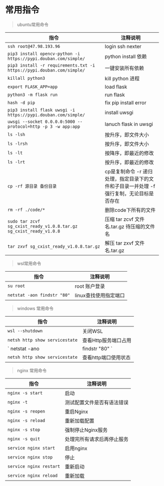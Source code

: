 # 常用指令

> ubuntu常用命令

指令 | 注释说明
---|---
`ssh root@47.98.193.96` | login ssh nexter
`pip3 install opencv-python -i https://pypi.douban.com/simple/` | python install 依赖
`pip3 install -r requirements.txt -i https://pypi.douban.com/simple/`| 一键安装所有依赖
`killall python3`| kill python 进程
`export FLASK_APP=app`|  load flask
`python3 -m flask run` | run flask
`hash -d pip`| fix pip install error
`pip3 install flask uwsgi -i https://pypi.douban.com/simple/` | install uwsgi
`uwsgi --socket 0.0.0.0:5000 --protocol=http -p 3 -w app:app` | lanuch flask in uwsgi
`ls -lsh`| 按升序，即文件大小
`ls -lrsh`| 按升序，即文件大小
`ls -lt`| 按降序，即最近的修改
`ls -lrt`| 按升序，即最近的修改
`cp -rf 源目录 备份目录` | cp是复制命令 -r 递归处理，指定目录下的文件和子目录一并处理 -f 强行复制，无论目标是否存在
`rm -rf ./code/*` | 删除code下所有的文件
`sudo tar zcvf sg_cxist_ready_v1.0.8.tar.gz sg_cxist_ready_v1.0.8`|压缩 tar zcvf 文件名.tar.gz 待压缩的文件名
`tar zxvf sg_cxist_ready_v1.0.8.tar.gz`|解压 tar zxvf 文件名.tar.gz

> wsl常用命令

 指令 | 注释说明
---|---
`su root` | root 账户登录
`netstat -aon findstr "80"` | linux查找使用指定端口

> windows 常用命令

 指令 | 注释说明
---|---
`wsl --shutdown` | 关闭WSL  
`netsh http show servicestate`| 查看Http服务端口占用
` netstat -ano|findstr "80" ` | cmd 查看置顶端口
`netsh http show servicestate` | 查看http端口使用状态
> nginx 常用命令

指令 | 注释说明
---|---
`nginx -s start` | 启动
`nginx -t` | 测试配置文件是否有语法错误
`nginx -s reopen` | 重启Nginx
`nginx -s reload` | 重新加载配置
`nginx -s stop`   |强制停止Nginx服务
`nginx -s quit` |处理完所有请求后再停止服务
`service nginx start` | 启用nginx
`service nginx stop` | 停止
`service nginx restart` | 重新启动
`service nginx reload` | 重新加载

